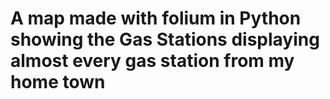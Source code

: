 # A map made with folium in Python showing the Gas Stations displaying almost every gas station from my home town
